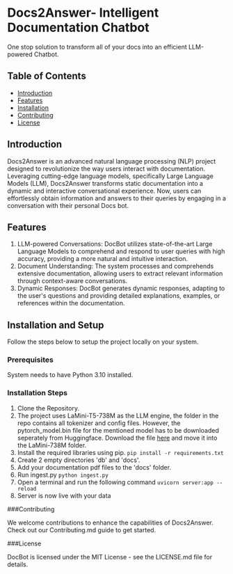 # Docs2Answer- Intelligent Documentation Chatbot

One stop solution to transform all of your docs into an efficient LLM-powered Chatbot.

## Table of Contents

- [Introduction](#introduction)
- [Features](#features)
- [Installation](#installation)
- [Contributing](#contributing)
- [License](#license)

## Introduction

Docs2Answer is an advanced natural language processing (NLP) project designed to revolutionize the way users interact with documentation. Leveraging cutting-edge language models, specifically Large Language Models (LLM), Docs2Answer transforms static documentation into a dynamic and interactive conversational experience. Now, users can effortlessly obtain information and answers to their queries by engaging in a conversation with their personal Docs bot.

## Features

1. LLM-powered Conversations: DocBot utilizes state-of-the-art Large Language Models to comprehend and respond to user queries with high accuracy, providing a more natural and intuitive interaction.
2. Document Understanding: The system processes and comprehends extensive documentation, allowing users to extract relevant information through context-aware conversations.
3. Dynamic Responses: DocBot generates dynamic responses, adapting to the user's questions and providing detailed explanations, examples, or references within the documentation.

## Installation and Setup

Follow the steps below to setup the project locally on your system.

### Prerequisites

System needs to have Python 3.10 installed.

### Installation Steps

1. Clone the Repository.
2. The project uses LaMini-T5-738M as the LLM engine, the folder in the repo contains all tokenizer and config files. However, the pytorch_model.bin file for the mentioned model has to be downloaded seperately from Huggingface. Download the file [here](https://huggingface.co/MBZUAI/LaMini-T5-738M/tree/main) and move it into the LaMini-738M folder.
3. Install the required libraries using pip.
   `pip install -r requirements.txt`
4. Create 2 empty directories 'db' and 'docs'.
5. Add your documentation pdf files to the 'docs' folder.
6. Run ingest.py
   `python ingest.py`
7. Open a terminal and run the following command
   `uvicorn server:app --reload`
8. Server is now live with your data

###Contributing

We welcome contributions to enhance the capabilities of Docs2Answer. Check out our Contributing.md guide to get started.

###License

DocBot is licensed under the MIT License - see the LICENSE.md file for details.


